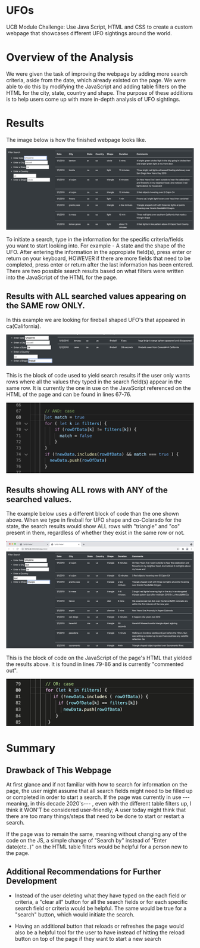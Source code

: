 # UFOs
UCB Module Challenge: Use Java Script, HTML and CSS to create a custom webpage that showcases different UFO sightings around the world.

# Overview of the Analysis

We were given the task of improving the webpage by adding more search criteria, aside from the date, which already existed on the page. We were able to do this by modifying the JavaScript and adding table filters on the HTML for the city, state, country and shape. The purpose of these additions is to help users come up with more in-depth analysis of UFO sightings. 

# Results

The image below is how the finished webpage looks like. 

![UFO_sightings](resources/ufo_sightings.png)

To initiate a search, type in the information for the specific criteria/fields you want to start looking into. For example - A state and the shape of the UFO. After entering the information in the appropiate field(s), press enter or return on your keyboard, HOWEVER if there are more fields that need to be completed, press enter or return after the last information has been entered. There are two possible search results based on what filters were written into the JavaScript of the HTML for the page.

## Results with ALL searched values appearing on the SAME row ONLY.

 In this example we are looking for fireball shaped UFO's that appeared in ca(California).

![Fireballs_in_California](resources/ca_fireballs.png)

This is the block of code used to yield search results if the user only wants rows where all the values they typed in the     search field(s) appear in the same row. It is currently the one in use on the JavaScript referenced on the HTML of the page and can be found in lines 67-76.     

![And_Case_Filter](resources/and_case.png)

## Results showing ALL rows with ANY of the searched values.

The example below uses a different block of code than the one shown above. When we type in fireball for UFO shape and co-Colarado for the state, the search results would show ALL rows with "triangle" and "co" present in them, regardless of whether they exist in the same row or not.

![Triangles_or_Colorado](resources/co_triangles.png)

This is the block of code on the JavaScript of the page's HTML that yielded the results above. It is found in lines 79-86 and is currently "commented out".

![Or_Case_Filter](resources/or_case.png)

# Summary

## Drawback of This Webpage
At first glance and if not familiar with how to search for information on the page, the user might assume that all search fields might need to be filled up or completed in order to start a search. If the page was currently in use ---meaning, in this decade 2020's--- , even with the different table filters up, I think it WON'T be considered user-friendly; A user today might think that there are too many things/steps that need to be done to start or restart a search.

If the page was to remain the same, meaning without changing any of the code on the JS, a simple change of "Search by" instead of "Enter date(etc..)" on the HTML table filters would be helpful for a person new to the page. 

## Additional Recommendations for Further Development

* Instead of the user deleting what they have typed on the each field or criteria, a "clear all" button for all the search fields or for each specific search field or criteria would be helpful. The same would be true for a "search" button, which would initiate the search.
  
* Having an additional button that reloads or refreshes the page would also be a helpful tool for the user to have instead of hitting the reload button on top of the page if they want to start a new search
